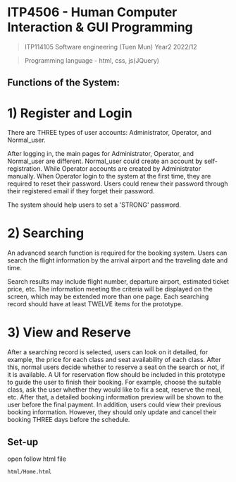 # ITP4506 - Human Computer Interaction & GUI Programming
> ITP114105 Software engineering (Tuen Mun) Year2 2022/12

> Programming language - html, css, js(JQuery)

## Functions of the System:
# 1) Register and Login
There are THREE types of user accounts: Administrator, Operator, and Normal_user.

After logging in, the main pages for Administrator, Operator, and Normal_user are different.
Normal_user could create an account by self-registration. While Operator accounts are created by Administrator manually. When Operator login to the system at the first time, they are required to reset their password. Users could renew their password through their registered email if they forget their password.

The system should help users to set a 'STRONG' password.

# 2) Searching
An advanced search function is required for the booking system. Users can search the flight information by the arrival airport and the traveling date and time.

Search results may include flight number, departure airport, estimated ticket price, etc. The information meeting the criteria will be displayed on the screen, which may be extended more than one page. Each searching record should have at least TWELVE items for the prototype.

# 3) View and Reserve
After a searching record is selected, users can look on it detailed, for example, the price for each class and seat availability of each class. After this, normal users decide whether to reserve a seat on the search or not, if it is available. A UI for reservation flow should be included in this prototype to guide the user to finish their booking. For example, choose the suitable class, ask the user whether they would like to fix a seat, reserve the meal, etc.
After that, a detailed booking information preview will be shown to the user before the final payment. In addition, users could view their previous booking information. However, they should only update and cancel their booking THREE days before the schedule.

## Set-up
open follow html file
```
html/Home.html
```
